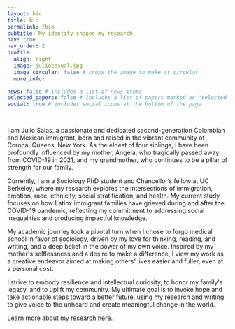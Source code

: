 ```yaml
---
layout: bio
title: bio
permalink: /bio
subtitle: My identity shapes my research.
nav: true
nav_order: 2
profile:
  align: right
  image: juliocasual.jpg
  image_circular: false # crops the image to make it circular
  more_info: 

news: false # includes a list of news items
selected_papers: false # includes a list of papers marked as "selected={true}"
social: true # includes social icons at the bottom of the page

---
```


I am Julio Salas, a passionate and dedicated second-generation Colombian and Mexican immigrant, born and raised in the vibrant community of Corona, Queens, New York. As the eldest of four siblings, I have been profoundly influenced by my mother, Angela, who tragically passed away from COVID-19 in 2021, and my grandmother, who continues to be a pillar of strength for our family.

Currently, I am a Sociology PhD student and Chancellor’s fellow at UC Berkeley, where my research explores the intersections of immigration, emotion, race, ethnicity, social stratification, and health. My current study focuses on how Latinx immigrant families have grieved during and after the COVID-19 pandemic, reflecting my commitment to addressing social inequalities and producing impactful knowledge.

My academic journey took a pivotal turn when I chose to forgo medical school in favor of sociology, driven by my love for thinking, reading, and writing, and a deep belief in the power of my own voice. Inspired by my mother's selflessness and a desire to make a difference, I view my work as a creative endeavor aimed at making others' lives easier and fuller, even at a personal cost.

I strive to embody resilience and intellectual curiosity, to honor my family's legacy, and to uplift my community. My ultimate goal is to invoke hope and take actionable steps toward a better future, using my research and writing to give voice to the unheard and create meaningful change in the world.

Learn more about my [research here](https://example.com).


